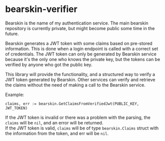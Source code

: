 # bearskin-verifier

Bearskin is the name of my authentication service.
The main bearskin repository is currently private, but might become public some time in the future.

Bearskin generates a JWT token with some claims based on pre-stored information.
This is done when a login endpoint is called with a correct set of credentials.
The JWT token can only be generated by Bearskin service because it's the only one who knows the private key, but the tokens can be verified by anyone who got the public key.

This library will provide the functionality, and a structured way to verify a JWT token generated by Bearskin.
Other services can verify and retrieve the claims without the need of making a call to the Bearskin service.

Example:
```
claims, err := bearskin.GetClaimsFromVerifiedJwt(PUBLIC_KEY, JWT_TOKEN)
```
If the JWT token is invalid or there was a problem with the parsing, the `claims` will be `nil`, and an error will be returned.  
If the JWT token is valid, `claims` will be of type `bearskin.Claims` struct with the information from the token, and err will be `nil`.
